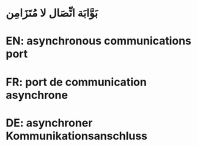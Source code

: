 # بَوَّابَة اتِّصَال لا مُتَزَامِن

# EN: asynchronous communications port

# FR: port de communication asynchrone

# DE: asynchroner Kommunikationsanschluss
